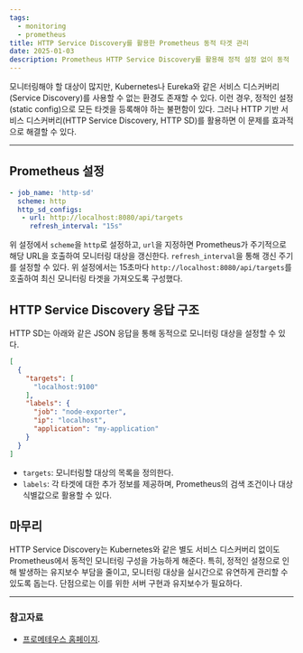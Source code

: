 ```yaml
---
tags:
  - monitoring
  - prometheus
title: HTTP Service Discovery를 활용한 Prometheus 동적 타겟 관리
date: 2025-01-03
description: Prometheus HTTP Service Discovery를 활용해 정적 설정 없이 동적 모니터링 타겟을 관리하는 방법을 소개합니다.
---
```

모니터링해야 할 대상이 많지만, Kubernetes나 Eureka와 같은 서비스 디스커버리(Service Discovery)를 사용할 수 없는 환경도 존재할 수 있다. 이런 경우, 정적인 설정(static config)으로 모든 타겟을 등록해야 하는 불편함이 있다. 그러나 HTTP 기반 서비스 디스커버리(HTTP Service Discovery, HTTP SD)를 활용하면 이 문제를 효과적으로 해결할 수 있다.

---

## Prometheus 설정

```yaml
- job_name: 'http-sd'                                                   
  scheme: http                                                          
  http_sd_configs:                                                       
   - url: http://localhost:8080/api/targets
     refresh_interval: "15s"
```

위 설정에서 `scheme`을 `http`로 설정하고, `url`을 지정하면 Prometheus가 주기적으로 해당 URL을 호출하여 모니터링 대상을 갱신한다. `refresh_interval`을 통해 갱신 주기를 설정할 수 있다. 위 설정에서는 15초마다 `http://localhost:8080/api/targets`를 호출하여 최신 모니터링 타겟을 가져오도록 구성했다.

## HTTP Service Discovery 응답 구조

HTTP SD는 아래와 같은 JSON 응답을 통해 동적으로 모니터링 대상을 설정할 수 있다.

```json
[
  {
    "targets": [
      "localhost:9100"
    ],
    "labels": {
      "job": "node-exporter",
      "ip": "localhost",
      "application": "my-application"
    }
  }
]
```

- `targets`: 모니터링할 대상의 목록을 정의한다.
- `labels`: 각 타겟에 대한 추가 정보를 제공하며, Prometheus의 검색 조건이나 대상 식별값으로 활용할 수 있다.

## 마무리

HTTP Service Discovery는 Kubernetes와 같은 별도 서비스 디스커버리 없이도 Prometheus에서 동적인 모니터링 구성을 가능하게 해준다. 특히, 정적인 설정으로 인해 발생하는 유지보수 부담을 줄이고, 모니터링 대상을 실시간으로 유연하게 관리할 수 있도록 돕는다.
단점으로는 이를 위한 서버 구현과 유지보수가 필요하다.

--- 
### 참고자료
- [프로메테우스 홈페이지](https://prometheus.io/docs/prometheus/latest/configuration/configuration/).